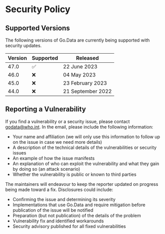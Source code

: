 # Security Policy

## Supported Versions

The following versions of Go.Data are currently being supported with security updates.

| Version | Supported          | Released          |
| ------- | ------------------ | ----------------- |
| 47.0    | :white_check_mark: | 22 June 2023      |
| 46.0    | :x:                | 04 May 2023       |
| 45.0    | :x:                | 23 February 2023  |
| 44.0    | :x:                | 21 September 2022 |


## Reporting a Vulnerability

If you find a vulnerability or a security issue, please contact godata@who.int. In the email, please include the following information:

- Your name and affiliation (we will only use this information to follow up on the issue in case we need more details)
- A description of the technical details of the vulnerabilities or security issues
- An example of how the issue manifests
- An explanation of who can exploit the vulnerability and what they gain by doing so (an attack scenario)
- Whether the vulnerability is public or known to third parties

The maintainers will endeavour to keep the reporter updated on progress being made toward a fix. Disclosures could include:

- Confirming the issue and determining its severity
- Implementations that use Go.Data and require mitigation before publication of the issue will be notified
- Preparation (but not publication) of the details of the problem
- Vulnerability fix and identified workarounds
- Security advisory published for all fixed vulnerabilities
